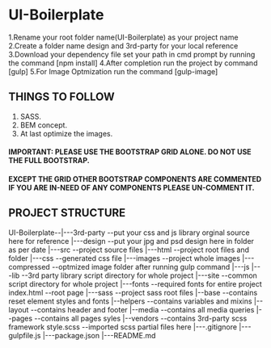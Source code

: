 # UI-Boilerplate

1.Rename your root folder name(UI-Boilerplate) as your project name
2.Create a folder name design and 3rd-party for your local reference
3.Download your dependency file set your path in cmd prompt by running the command [npm install]
4.After completion run the project by command [gulp]
5.For Image Optmization run the command [gulp-image]

THINGS TO FOLLOW
-----------------
1. SASS.
2. BEM concept.
3. At last optimize the images.

#### IMPORTANT: PLEASE USE THE BOOTSTRAP GRID ALONE. DO NOT USE THE FULL BOOTSTRAP.
#### EXCEPT THE GRID OTHER BOOTSTRAP COMPONENTS ARE COMMENTED IF YOU ARE IN-NEED OF ANY COMPONENTS PLEASE UN-COMMENT IT. 

PROJECT STRUCTURE
-----------------
UI-Boilerplate--|---3rd-party    			--put your css and js library orginal source here for reference
				|---design       			--put your jpg and psd design here in folder as per date
				|---src          			--project source files
					|---html     			--project root files and folder
						|---css    			--generated css file
						|---images 			--project whole images 
							|---compressed 	--optmized image folder after running gulp command
						|---js
							|---lib  		--3rd party library script directory for whole project
							|---site 		--common script directory for whole project
						|---fonts  			--required fonts for entire project
						index.html         	--root page
					|---sass     			--project sass root files
						|--base    			--contains reset element styles and fonts
						|--helpers 			--contains variables and mixins 
						|--layout  			--contains header and footer
						|--media   			--contains all media queries 
						|--pages   			--contains all pages syles
						|--vendors 			--contains 3rd-party scss framework
						style.scss 			--imported scss partial files here
				|---.gitignore
				|---gulpfile.js
				|---package.json
				|---README.md